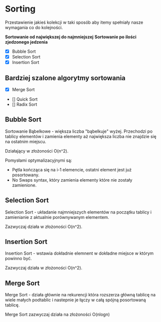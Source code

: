 # Sorting

Przestawienie jakieś kolekcji w taki sposób aby itemy spełniały nasze wymagania co do kolejności.

**Sortowanie od największej do najmniejszej**
**Sortowanie po ilości zjedzonego jedzenia**

- [x] Bubble Sort
- [x] Selection Sort
- [x] Insertion Sort

## Bardziej szalone algorytmy sortowania

- [x] Merge Sort
- [] Quick Sort
- [] Radix Sort

## Bubble Sort

Sortowanie Bąbelkowe - większa liczba "bąbelkuje" wyżej.
Przechodzi po tablicy elementów i zamienia elementy aż największa liczba nie znajdzie się na ostatnim miejscu.

Działający w złożoności O(n^2).

Pomysłami optymalizacyjnymi są:

- Pętla kończąca się na i-1 elemencie, ostatni element jest już posortowany.
- No Swaps syntax, który zamienia elementy które nie zostały zamienione.

## Selection Sort

Selection Sort - układanie najmniejszych elementów na początku tablicy i zamienianie z aktualnie porównywanym elementem.

Zazwyczaj działa w złożoności O(n^2).

## Insertion Sort

Insertion Sort - wstawia dokładnie elemnent w dokładne miejsce w którym powinno być.

Zazwyczaj działa w złożoności O(n^2).

## Merge Sort

Merge Sort - działa głównie na rekurencji która rozszerza główną tablicę na wiele małych podtablic i nastepnie je łączy w całą spójną posortowaną tablicę.

Merge Sort zazwyczaj działa na złożoności O(nlogn)
